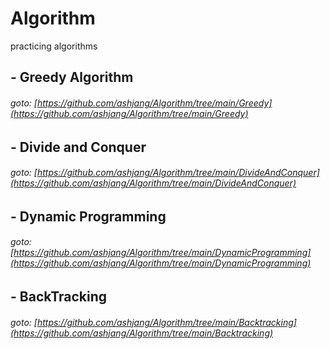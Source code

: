 # Algorithm
practicing algorithms
##

## - Greedy Algorithm
###### goto: [https://github.com/ashjang/Algorithm/tree/main/Greedy](https://github.com/ashjang/Algorithm/tree/main/Greedy)

## - Divide and Conquer
###### goto: [https://github.com/ashjang/Algorithm/tree/main/DivideAndConquer](https://github.com/ashjang/Algorithm/tree/main/DivideAndConquer)

## - Dynamic Programming
###### goto: [https://github.com/ashjang/Algorithm/tree/main/DynamicProgramming](https://github.com/ashjang/Algorithm/tree/main/DynamicProgramming)

## - BackTracking
###### goto: [https://github.com/ashjang/Algorithm/tree/main/Backtracking](https://github.com/ashjang/Algorithm/tree/main/Backtracking)
